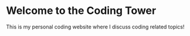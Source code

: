 # Welcome to the Coding Tower
This is my personal coding website where I discuss coding related topics!

